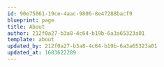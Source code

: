 ```yaml
---
id: 90e75061-19ce-4aac-9806-8e47288bacf9
blueprint: page
title: About
author: 212f0a27-b3a8-4c64-b19b-6a3a65323a01
template: about
updated_by: 212f0a27-b3a8-4c64-b19b-6a3a65323a01
updated_at: 1683622289
---
```

